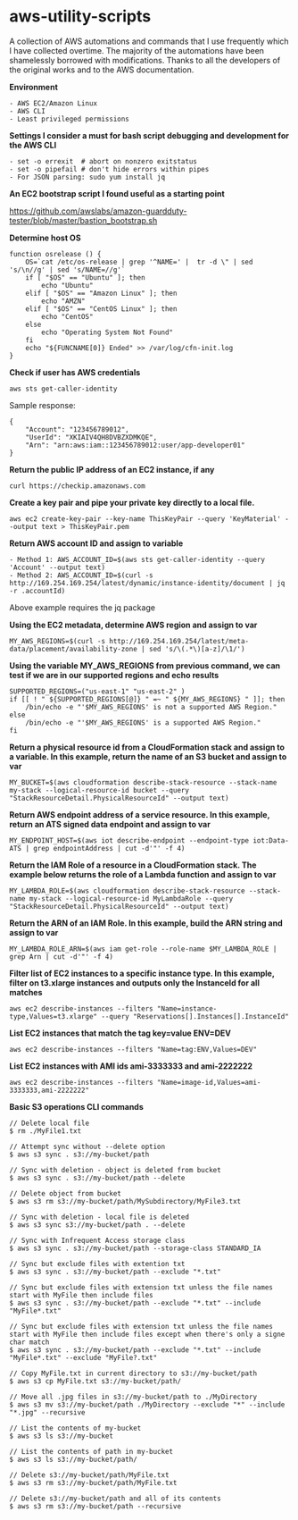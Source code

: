 # aws-utility-scripts
A collection of AWS automations and commands that I use frequently which I have collected overtime. The majority of the automations have been shamelessly borrowed with modifications. Thanks to all the developers of the original works and to the AWS documentation. 

**Environment**
```
- AWS EC2/Amazon Linux
- AWS CLI
- Least privileged permissions
```

**Settings I consider a must for bash script debugging and development for the AWS CLI**
```
- set -o errexit  # abort on nonzero exitstatus
- set -o pipefail # don't hide errors within pipes
- For JSON parsing: sudo yum install jq
```
**An EC2 bootstrap script I found useful as a starting point**

https://github.com/awslabs/amazon-guardduty-tester/blob/master/bastion_bootstrap.sh

**Determine host OS**

```
function osrelease () {
    OS=`cat /etc/os-release | grep '^NAME=' |  tr -d \" | sed 's/\n//g' | sed 's/NAME=//g'`
    if [ "$OS" == "Ubuntu" ]; then
        echo "Ubuntu"
    elif [ "$OS" == "Amazon Linux" ]; then
        echo "AMZN"
    elif [ "$OS" == "CentOS Linux" ]; then
        echo "CentOS"
    else
        echo "Operating System Not Found"
    fi
    echo "${FUNCNAME[0]} Ended" >> /var/log/cfn-init.log
}

```
**Check if user has AWS credentials**


```aws sts get-caller-identity```

Sample response:

```
{
    "Account": "123456789012",
    "UserId": "XKIAIV4QH8DVBZXDMKQE",
    "Arn": "arn:aws:iam::123456789012:user/app-developer01"
}
```

**Return the public IP address of an EC2 instance, if any**
```
curl https://checkip.amazonaws.com
```
**Create a key pair and pipe your private key directly to a local file.**

```
aws ec2 create-key-pair --key-name ThisKeyPair --query 'KeyMaterial' --output text > ThisKeyPair.pem
```

**Return AWS account ID and assign to variable**

```
- Method 1: AWS_ACCOUNT_ID=$(aws sts get-caller-identity --query 'Account' --output text)
- Method 2: AWS_ACCOUNT_ID=$(curl -s http://169.254.169.254/latest/dynamic/instance-identity/document | jq -r .accountId)
```
Above example requires the jq package

**Using the EC2 metadata, determine AWS region and assign to var**

```MY_AWS_REGIONS=$(curl -s http://169.254.169.254/latest/meta-data/placement/availability-zone | sed 's/\(.*\)[a-z]/\1/')```

**Using the variable MY_AWS_REGIONS from previous command, we can test if we are in our supported regions and echo results**

```
SUPPORTED_REGIONS=("us-east-1" "us-east-2" )
if [[ ! " ${SUPPORTED_REGIONS[@]} " =~ " ${MY_AWS_REGIONS} " ]]; then
    /bin/echo -e "'$MY_AWS_REGIONS' is not a supported AWS Region." 
else
    /bin/echo -e "'$MY_AWS_REGIONS' is a supported AWS Region." 
fi
```

**Return a physical resource id from a CloudFormation stack and assign to a variable. In this example, return the name of an S3 bucket and assign to var**

```MY_BUCKET=$(aws cloudformation describe-stack-resource --stack-name my-stack --logical-resource-id bucket --query "StackResourceDetail.PhysicalResourceId" --output text)```

**Return AWS endpoint address of a service resource. In this example, return an ATS signed data endpoint and assign to var**

```MY_ENDPOINT_HOST=$(aws iot describe-endpoint --endpoint-type iot:Data-ATS | grep endpointAddress | cut -d'"' -f 4)```

**Return the IAM Role of a resource in a CloudFormation stack. The example below returns the role of a Lambda function and assign to var**

```MY_LAMBDA_ROLE=$(aws cloudformation describe-stack-resource --stack-name my-stack --logical-resource-id MyLambdaRole --query "StackResourceDetail.PhysicalResourceId" --output text)```

**Return the ARN of an IAM Role. In this example, build the ARN string and assign to var**

```MY_LAMBDA_ROLE_ARN=$(aws iam get-role --role-name $MY_LAMBDA_ROLE | grep Arn | cut -d'"' -f 4)```

**Filter list of EC2 instances to a specific instance type. In this example, filter on t3.xlarge instances and outputs only the InstanceId for all matches**

```
aws ec2 describe-instances --filters "Name=instance-type,Values=t3.xlarge" --query "Reservations[].Instances[].InstanceId"
```
**List EC2 instances that match the tag key=value ENV=DEV**
```
aws ec2 describe-instances --filters "Name=tag:ENV,Values=DEV"
```
**List EC2 instances with AMI ids ami-3333333 and ami-2222222**
```
aws ec2 describe-instances --filters "Name=image-id,Values=ami-3333333,ami-2222222"
```
**Basic S3 operations CLI commands**

```
// Delete local file
$ rm ./MyFile1.txt

// Attempt sync without --delete option
$ aws s3 sync . s3://my-bucket/path

// Sync with deletion - object is deleted from bucket
$ aws s3 sync . s3://my-bucket/path --delete

// Delete object from bucket
$ aws s3 rm s3://my-bucket/path/MySubdirectory/MyFile3.txt

// Sync with deletion - local file is deleted
$ aws s3 sync s3://my-bucket/path . --delete

// Sync with Infrequent Access storage class
$ aws s3 sync . s3://my-bucket/path --storage-class STANDARD_IA

// Sync but exclude files with extention txt
$ aws s3 sync . s3://my-bucket/path --exclude "*.txt"

// Sync but exclude files with extension txt unless the file names start with MyFile then include files
$ aws s3 sync . s3://my-bucket/path --exclude "*.txt" --include "MyFile*.txt"

// Sync but exclude files with extension txt unless the file names start with MyFile then include files except when there's only a signe char match
$ aws s3 sync . s3://my-bucket/path --exclude "*.txt" --include "MyFile*.txt" --exclude "MyFile?.txt"

// Copy MyFile.txt in current directory to s3://my-bucket/path
$ aws s3 cp MyFile.txt s3://my-bucket/path/

// Move all .jpg files in s3://my-bucket/path to ./MyDirectory
$ aws s3 mv s3://my-bucket/path ./MyDirectory --exclude "*" --include "*.jpg" --recursive

// List the contents of my-bucket
$ aws s3 ls s3://my-bucket

// List the contents of path in my-bucket
$ aws s3 ls s3://my-bucket/path/

// Delete s3://my-bucket/path/MyFile.txt
$ aws s3 rm s3://my-bucket/path/MyFile.txt

// Delete s3://my-bucket/path and all of its contents
$ aws s3 rm s3://my-bucket/path --recursive
```

